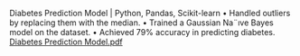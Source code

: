 Diabetes Prediction Model | Python, Pandas, Scikit-learn
• Handled outliers by replacing them with the median.
• Trained a Gaussian Na¨ıve Bayes model on the dataset.
• Achieved 79% accuracy in predicting diabetes.
[Diabetes Prediction Model.pdf](https://github.com/user-attachments/files/19439660/Diabetes.Prediction.Model.pdf)
